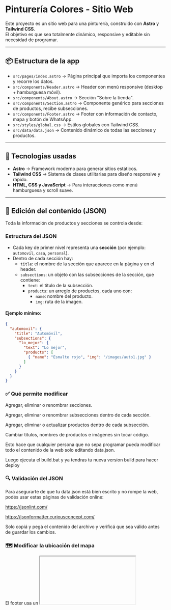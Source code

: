 # Pinturería Colores - Sitio Web

Este proyecto es un sitio web para una pinturería, construido con **Astro** y **Tailwind CSS**.  
El objetivo es que sea totalmente dinámico, responsive y editable sin necesidad de programar.

---

## 📦 Estructura de la app

- `src/pages/index.astro` → Página principal que importa los componentes y recorre los datos.
- `src/components/Header.astro` → Header con menú responsive (desktop + hamburguesa móvil).
- `src/components/About.astro` → Sección "Sobre la tienda".
- `src/components/Section.astro` → Componente genérico para secciones de productos, recibe subsecciones.
- `src/components/Footer.astro` → Footer con información de contacto, mapa y botón de WhatsApp.
- `src/styles/global.css` → Estilos globales con Tailwind CSS.
- `src/data/data.json` → Contenido dinámico de todas las secciones y productos.

---

## 🎨 Tecnologías usadas

- **Astro** → Framework moderno para generar sitios estáticos.
- **Tailwind CSS** → Sistema de clases utilitarias para diseño responsive y rápido.
- **HTML, CSS y JavaScript** → Para interacciones como menú hamburguesa y scroll suave.

---

## 📝 Edición del contenido (JSON)

Toda la información de productos y secciones se controla desde:


### Estructura del JSON

- Cada key de primer nivel representa una **sección** (por ejemplo: `automovil`, `casa`, `personal`).  
- Dentro de cada sección hay:
  - `title`: el nombre de la sección que aparece en la página y en el header.  
  - `subsections`: un objeto con las subsecciones de la sección, que contiene:
    - `text`: el título de la subsección.  
    - `products`: un arreglo de productos, cada uno con:
      - `name`: nombre del producto.  
      - `img`: ruta de la imagen.

#### Ejemplo mínimo:

```json
{
  "automovil": {
    "title": "Automóvil",
    "subsections": {
      "lo_mejor": {
        "text": "Lo mejor",
        "products": [
          { "name": "Esmalte rojo", "img": "/images/auto1.jpg" }
        ]
      }
    }
  }
}

```


### ✅ Qué permite modificar

Agregar, eliminar o renombrar secciones.

Agregar, eliminar o renombrar subsecciones dentro de cada sección.

Agregar, eliminar o actualizar productos dentro de cada subsección.

Cambiar títulos, nombres de productos e imágenes sin tocar código.

Esto hace que cualquier persona que no sepa programar pueda modificar todo el contenido de la web solo editando data.json.

Luego ejecuta el build.bat y ya tendras tu nueva version build para hacer deploy

### 🔍 Validación del JSON

Para asegurarte de que tu data.json está bien escrito y no rompe la web, podés usar estas páginas de validación online:

https://jsonlint.com/

https://jsonformatter.curiousconcept.com/

Solo copiá y pegá el contenido del archivo y verificá que sea válido antes de guardar los cambios.



### 🗺️ Modificar la ubicación del mapa

El footer usa un <iframe> de Google Maps para mostrar la ubicación de la tienda.
Si querés cambiar la ubicación, seguí estos pasos:

Abrí Google Maps.

Buscá la dirección nueva (por ejemplo: "Avenida San Martín 1455, Ciudad").

Hacé click en Compartir → Insertar un mapa → Copiar HTML.

Del código copiado, solo necesitás el atributo src del <iframe>.

Reemplazá el src en Footer.astro con la nueva URL:
